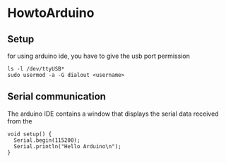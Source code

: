 # HowtoArduino

## Setup

for using arduino ide, you have to give the usb port permission

```
ls -l /dev/ttyUSB*
sudo usermod -a -G dialout <username>
```

## Serial communication

The arduino IDE contains a window that displays the serial data received from the 

```
void setup() {
  Serial.begin(115200);
  Serial.println("Hello Arduino\n");
}
```
